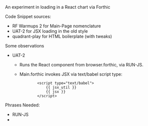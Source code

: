 An experiment in loading in a React chart via Forthic

Code Snippet sources:
- RF Warmups 2 for Main-Page nomenclature
- UAT-2 for JSX loading in the old style
- quadrant-play for HTML boilerplate (with tweaks)

Some observations
- UAT-2 
  - Runs the React component from browser.forthic, via RUN-JS.
  - Main.forthic invokes JSX via text/babel script type:
  
                <script type="text/babel">
                    {{ jsx_util }}
                    {{ jsx }}
                </script>

Phrases Needed:
- RUN-JS
- 